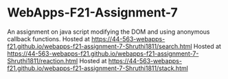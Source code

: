 # WebApps-F21-Assignment-7
An assignment on java script modifying the DOM and using anonymous callback functions.
Hosted at  https://44-563-webapps-f21.github.io/webapps-f21-assignment-7-Shruthi1811/search.html
Hosted at  https://44-563-webapps-f21.github.io/webapps-f21-assignment-7-Shruthi1811/reaction.html
Hosted at  https://44-563-webapps-f21.github.io/webapps-f21-assignment-7-Shruthi1811/stack.html
